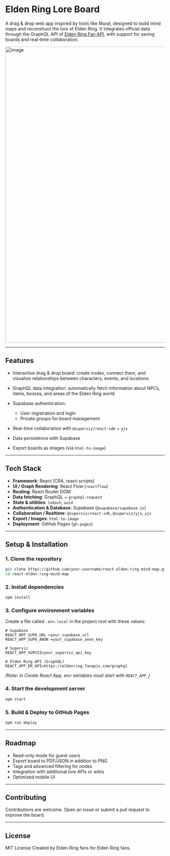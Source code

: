 # Elden Ring Lore Board

A drag & drop web app inspired by tools like Mural, designed to build mind maps and reconstruct the lore of Elden Ring.
It integrates official data through the GraphQL API of [Elden Ring Fan API](https://docs.eldenring.fanapis.com/), with support for saving boards and real-time collaboration.



<img width="1728" height="936" alt="image" src="https://github.com/user-attachments/assets/3fb56996-3182-428e-a2d8-e448dbeb133c" />

---

## Features

* Interactive drag & drop board: create nodes, connect them, and visualize relationships between characters, events, and locations.
* GraphQL data integration: automatically fetch information about NPCs, items, bosses, and areas of the Elden Ring world.
* Supabase authentication:

  * User registration and login
  * Private groups for board management
* Real-time collaboration with `@superviz/react-sdk` + `yjs`
* Data persistence with Supabase
* Export boards as images (via `html-to-image`)

---

## Tech Stack

* **Framework**: React (CRA, react-scripts)
* **UI / Graph Rendering**: React Flow (`reactflow`)
* **Routing**: React Router DOM
* **Data fetching**: GraphQL + `graphql-request`
* **State & utilities**: `lodash`, `uuid`
* **Authentication & Database**: Supabase (`@supabase/supabase-js`)
* **Collaboration / Realtime**: `@superviz/react-sdk`, `@superviz/yjs`, `yjs`
* **Export / Images**: `html-to-image`
* **Deployment**: GitHub Pages (`gh-pages`)

---

## Setup & Installation

### 1. Clone the repository

```bash
git clone https://github.com/your-username/react-elden-ring-mind-map.git
cd react-elden-ring-mind-map
```

### 2. Install dependencies

```bash
npm install
```

### 3. Configure environment variables

Create a file called `.env.local` in the project root with these values:

```env
# Supabase
REACT_APP_SUPA_URL =your_supabase_url
REACT_APP_SUPA_ANON =your_supabase_anon_key

# Superviz
REACT_APP_SUPVIZ=your_superviz_api_key

# Elden Ring API (GraphQL)
REACT_APP_ER_API=https://eldenring.fanapis.com/graphql
```

*(Note: in Create React App, env variables must start with `REACT_APP_`)*

### 4. Start the development server

```bash
npm start
```

### 5. Build & Deploy to GitHub Pages

```bash
npm run deploy
```
---

## Roadmap

* Read-only mode for guest users
* Export board to PDF/JSON in addition to PNG
* Tags and advanced filtering for nodes
* Integration with additional lore APIs or wikis
* Optimized mobile UI

---

## Contributing

Contributions are welcome.
Open an issue or submit a pull request to improve the board.

---

## License

MIT License
Created by Elden Ring fans for Elden Ring fans.
